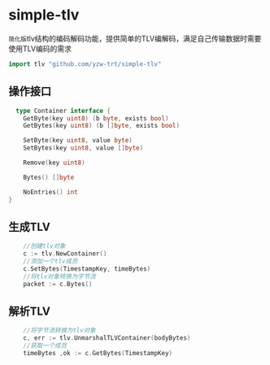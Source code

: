 # simple-tlv
`简化版`tlv结构的编码解码功能，提供简单的TLV编解码，满足自己传输数据时需要使用TLV编码的需求


```go
import tlv "github.com/yzw-trt/simple-tlv"
```


## 操作接口
```go
  type Container interface {
	GetByte(key uint8) (b byte, exists bool)
	GetBytes(key uint8) (b []byte, exists bool)

	SetByte(key uint8, value byte)
	SetBytes(key uint8, value []byte)

	Remove(key uint8)

	Bytes() []byte

	NoEntries() int
}
```

## 生成TLV
```go
    //创建tlv对象
    c := tlv.NewContainer()
    //添加一个tlv成员
    c.SetBytes(TimestampKey, timeBytes)
    //将tlv对象转换为字节流
    packet := c.Bytes()
```  
## 解析TLV
```go
    //将字节流转换为tlv对象
    c, err := tlv.UnmarshalTLVContainer(bodyBytes) 
    //获取一个成员
    timeBytes ,ok := c.GetBytes(TimestampKey)
```
